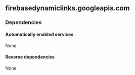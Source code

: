 ## firebasedynamiclinks.googleapis.com

### Dependencies

#### Automatically enabled services

None

#### Reverse dependencies

None

